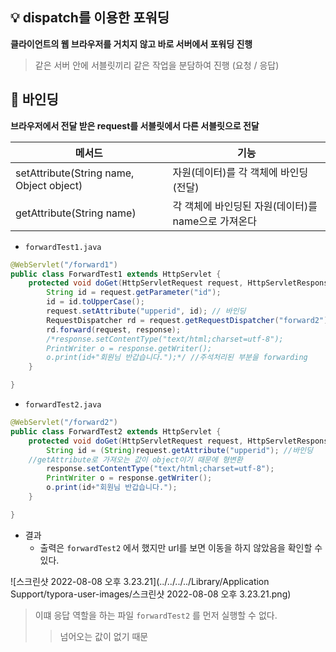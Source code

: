 

## :bulb: dispatch를 이용한 포워딩

**클라이언트의 웹 브라우저를 거치지 않고 바로 서버에서 포워딩 진행** 

>  같은 서버 안에 서블릿끼리 같은 작업을 분담하여 진행  (요청 / 응답)



## :mag_right: 바인딩

**브라우저에서 전달 받은 request를 서블릿에서 다른 서블릿으로 전달**

| 메서드                                   | 기능                                                |
| ---------------------------------------- | --------------------------------------------------- |
| setAttribute(String name, Object object) | 자원(데이터)를 각 객체에 바인딩(전달)               |
| getAttribute(String name)                | 각 객체에 바인딩된 자원(데이터)를 name으로 가져온다 |



- `forwardTest1.java`

```java
@WebServlet("/forward1")
public class ForwardTest1 extends HttpServlet {
	protected void doGet(HttpServletRequest request, HttpServletResponse response) throws ServletException, IOException {
		String id = request.getParameter("id");
		id = id.toUpperCase();
		request.setAttribute("upperid", id); // 바인딩 
		RequestDispatcher rd = request.getRequestDispatcher("forward2"); // 포워드
		rd.forward(request, response);
		/*response.setContentType("text/html;charset=utf-8");
		PrintWriter o = response.getWriter();
		o.print(id+"회원님 반갑습니다.");*/ //주석처리된 부분을 forwarding 
	}

}

```

- `forwardTest2.java`

```java
@WebServlet("/forward2")
public class ForwardTest2 extends HttpServlet {
	protected void doGet(HttpServletRequest request, HttpServletResponse response) throws ServletException, IOException {
		String id = (String)request.getAttribute("upperid"); //바인딩
    //getAttribute로 가져오는 값이 object이기 때문에 형변환 
		response.setContentType("text/html;charset=utf-8");
		PrintWriter o = response.getWriter();
		o.print(id+"회원님 반갑습니다.");
	}

}

```

- 결과 
  - 출력은 `forwardTest2` 에서 했지만 url를 보면 이동을 하지 않았음을 확인할 수 있다.

![스크린샷 2022-08-08 오후 3.23.21](../../../../Library/Application Support/typora-user-images/스크린샷 2022-08-08 오후 3.23.21.png)



> 이떄 응답 역할을 하는 파일 `forwardTest2` 를 먼저 실행할 수 없다. 
>
> > 넘어오는 값이 없기 때문 